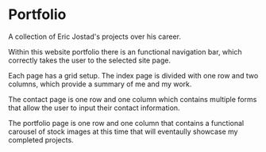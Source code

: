 # Portfolio
A collection of Eric Jostad's projects over his career. 

Within this website portfolio there is an functional navigation bar, which correctly takes the user to the selected site page. 

Each page has a grid setup. The index page is divided with one row and two columns, which provide a summary of me and my work. 

The contact page is one row and one column which contains multiple forms that allow the user to input their contact information. 

The portfolio page is one row and one column that contains a functional carousel of stock images at this time that will eventaully showcase my completed projects. 
